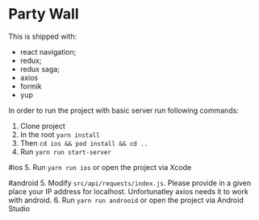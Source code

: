 # Party Wall

This is shipped with:
 - react navigation;
 - redux;
 - redux saga;
 - axios
 - formik
 - yup

In order to run the project with basic server run following commands:

1. Clone project
2. In the root `yarn install`
3. Then `cd ios && pod install && cd ..`
4. Run `yarn run start-server`

#ios
5. Run `yarn run ios` or open the project via Xcode

#android
5. Modify `src/api/requests/index.js`. Please provide in a given place your IP address for localhost. Unfortunatley axios needs it to work with android.
6. Run `yarn run androoid` or open the project via Android Studio
